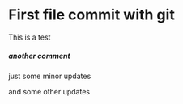 # First file commit with git
This is a test
##### another comment 
just some minor updates

and some other updates 
